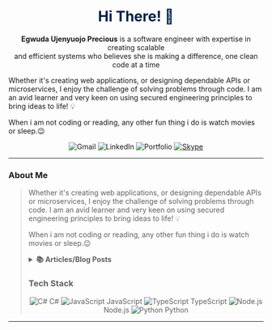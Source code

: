 
<!-- Welcome and Title -->
<h1 align="center" style="color: #002147">Hi There! 👋</h1>
<p align="center">
<strong>Egwuda Ujenyuojo Precious</strong> is a software engineer with expertise in creating scalable <br> 
  and efficient systems who believes she is making a difference, one clean code at a time
  
  Whether it's creating web applications, or designing dependable APIs or microservices, I enjoy the challenge of solving problems through code. I am an avid learner and 
  very keen on using secured engineering principles to bring ideas to life! 💡<br>
  
  When i am not coding or reading, any other fun thing i do is watch movies or sleep.😉 
</p>
 
<!-- Contact Badges -->
<p align="center">
    <a href="mailto:egwudaprecious.hotmail@gmail.com" style="text-decoration: none;">
        <img src="https://img.shields.io/badge/%Gmail%gray?style=flat-square&logo=gmail&logoColor=red" alt="Gmail">
    </a>
    <a href="https://www.linkedin.com/in/eujenyu" style="text-decoration: none;">
        <img src="https://img.shields.io/badge/-LinkedIn-blue?style=flat-square&logo=linkedin&logoColor=white" alt="LinkedIn">
    </a>
    <a href="https://ujenyhu.github.io/about" style="text-decoration: none;">
        <img src="https://img.shields.io/badge/-Portfolio-002147?style=flat-square&logo=web&logoColor=white" alt="Portfolio">
    </a>
    <a href="skype:live:.cid.f549ed1c55db482c?chat" title="Skype">
      <img src="https://img.shields.io/badge/-Skype-075099?style=flat-square&logo=skype&logoColor=white" alt="Skype"/>
     </a>
</p>

---
<!--Briefly introduce yourself. -->

### About Me
<blockquote>
 <p>
   Whether it's creating web applications, or designing dependable APIs or microservices, I enjoy the challenge of solving problems through code. I am an avid learner and 
   very keen on using secured engineering principles to bring ideas to life! 💡<br>
  
  When i am not coding or reading, any other fun thing i do is watch movies or sleep.😉  
 </p> 


<!--Articles or Blog Post-->
<details> <!-- start -->
   <summary><b> 📚 Articles/Blog Posts </b></summary>
   <p></p>
   <p> I occasionally write articles on various topics on Medium. Here are some of my recent posts. ⬇️</p> 

  <!-- LIST OF ARTICLES -->
  - [Mastering Object-Oriented Programming in C#: A Beginner’s Guide](https://medium.com/@egwudaujenyuojo/mastering-object-oriented-programming-in-c-a-beginners-guide-59e06225b2f3)
  - [API Documentation in .NET 7: Swagger, OpenAPI, and XML Comments](https://medium.com/@egwudaujenyuojo/implement-api-documentation-in-net-7-swagger-openapi-and-xml-comments-214caf53eece)

</details> <!-- end articles -->

### Tech Stack
<p align="center">
    <img src="https://img.shields.io/badge/-C%23-239120?style=flat-square&logo=csharp&logoColor=white" alt="C#"> C#  
    <img src="https://img.shields.io/badge/-JavaScript-F7DF1E?style=flat-square&logo=javascript&logoColor=black" alt="JavaScript"> JavaScript  
    <img src="https://img.shields.io/badge/-TypeScript-3178C6?style=flat-square&logo=typescript&logoColor=white" alt="TypeScript"> TypeScript  
    <img src="https://img.shields.io/badge/-Node.js-339933?style=flat-square&logo=node.js&logoColor=white" alt="Node.js"> Node.js  
    <img src="https://img.shields.io/badge/-Python-3776AB?style=flat-square&logo=python&logoColor=white" alt="Python"> Python  
</p>

</blockquote>


---

